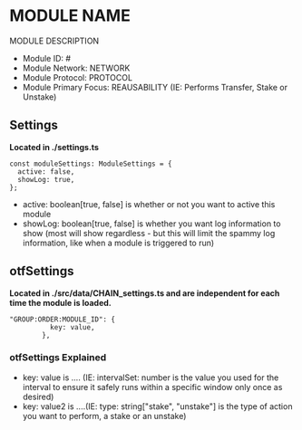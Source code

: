 # MODULE NAME
MODULE DESCRIPTION

* Module ID: #
* Module Network: NETWORK
* Module Protocol: PROTOCOL
* Module Primary Focus: REAUSABILITY (IE: Performs Transfer, Stake or Unstake)

## Settings
**Located in ./settings.ts**
```
const moduleSettings: ModuleSettings = {
  active: false,
  showLog: true,
};
```

* active: boolean[true, false] is whether or not you want to active this module
* showLog: boolean[true, false] is whether you want log information to show (most will show regardless - but this will limit the spammy log information, like when a module is triggered to run)

## otfSettings
**Located in ./src/data/CHAIN_settings.ts and are independent for each time the module is loaded.**
```
"GROUP:ORDER:MODULE_ID": {
          key: value,
        },
```

### otfSettings Explained
* key: value is .... (IE: intervalSet: number is the value you used for the interval to ensure it safely runs within a specific window only once as desired)
* key: value2 is ....(IE: type: string["stake", "unstake"] is the type of action you want to perform, a stake or an unstake)
